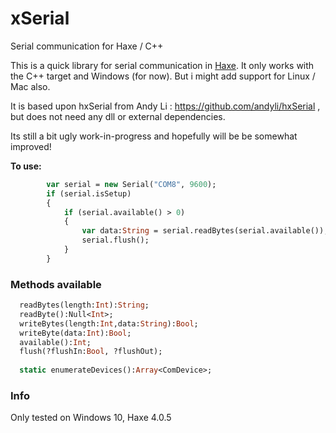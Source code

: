 # xSerial
Serial communication for Haxe / C++

This is a quick library for serial communication in [Haxe](http://haxe.org). 
It only works with the C++ target and Windows (for now). But i might add support for Linux / Mac also.

It is based upon hxSerial from Andy Li : https://github.com/andyli/hxSerial ,
but does not need any dll or external dependencies.

Its still a bit ugly work-in-progress and hopefully will be be somewhat improved!

**To use:**
```haxe
		var serial = new Serial("COM8", 9600);
		if (serial.isSetup)
		{
			if (serial.available() > 0)
			{
				var data:String = serial.readBytes(serial.available());
				serial.flush();
			}
		}
```
### Methods available
```haxe
  readBytes(length:Int):String;
  readByte():Null<Int>;
  writeBytes(length:Int,data:String):Bool;
  writeByte(data:Int):Bool;
  available():Int;
  flush(?flushIn:Bool, ?flushOut);
  
  static enumerateDevices():Array<ComDevice>;
```
### Info

Only tested on Windows 10, Haxe 4.0.5




